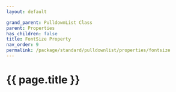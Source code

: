 ```yaml
---
layout: default

grand_parent: PulldownList Class
parent: Properties
has_children: false
title: FontSize Property
nav_order: 9
permalink: /package/standard/pulldownlist/properties/fontsize
---
```

# {{ page.title }}
